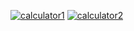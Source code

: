 <a href="https://ibb.co/zSwqscG"><img src="https://i.ibb.co/P58qxpw/calculator1.jpg" alt="calculator1" border="0"></a>
<a href="https://ibb.co/kBPGf5b"><img src="https://i.ibb.co/F3dhMmZ/calculator2.jpg" alt="calculator2" border="0"></a>
